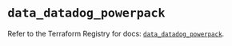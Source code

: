 # `data_datadog_powerpack`

Refer to the Terraform Registry for docs: [`data_datadog_powerpack`](https://registry.terraform.io/providers/datadog/datadog/3.65.0/docs/data-sources/powerpack).
